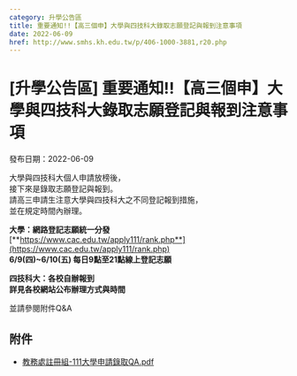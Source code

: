 ```yaml
---
category: 升學公告區
title: 重要通知!!【高三個申】大學與四技科大錄取志願登記與報到注意事項
date: 2022-06-09
href: http://www.smhs.kh.edu.tw/p/406-1000-3881,r20.php
---
```


# [升學公告區] 重要通知!!【高三個申】大學與四技科大錄取志願登記與報到注意事項

發布日期：2022-06-09

大學與四技科大個人申請放榜後，  
接下來是錄取志願登記與報到。  
請高三申請生注意大學與四技科大之不同登記報到措施，  
並在規定時間內辦理。

**大學：網路登記志願統一分發**  
[**https://www.cac.edu.tw/apply111/rank.php**](https://www.cac.edu.tw/apply111/rank.php)  
**6/9(四)~6/10(五) 每日9點至21點線上登記志願**

**四技科大：各校自辦報到**  
**詳見各校網站公布辦理方式與時間**

並請參閱附件Q&A

## 附件

- [教務處註冊組-111大學申請錄取QA.pdf](https://www.smhs.kh.edu.tw/var/file/0/1000/attach/1/pta_3665_8025022_44137.pdf)
